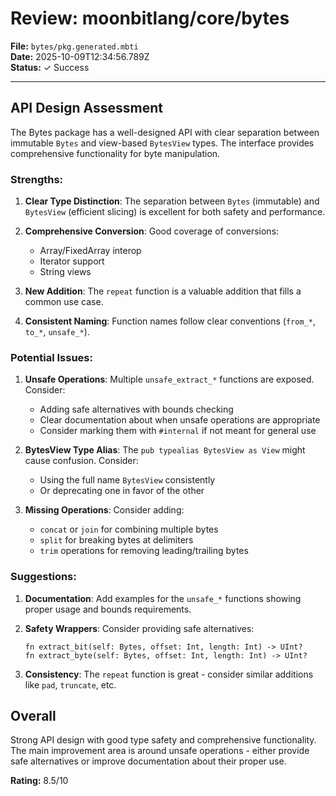 # Review: moonbitlang/core/bytes

**File:** `bytes/pkg.generated.mbti`  
**Date:** 2025-10-09T12:34:56.789Z  
**Status:** ✓ Success

---

## API Design Assessment

The Bytes package has a well-designed API with clear separation between immutable `Bytes` and view-based `BytesView` types. The interface provides comprehensive functionality for byte manipulation.

### Strengths:

1. **Clear Type Distinction**: The separation between `Bytes` (immutable) and `BytesView` (efficient slicing) is excellent for both safety and performance.

2. **Comprehensive Conversion**: Good coverage of conversions:
   - Array/FixedArray interop
   - Iterator support
   - String views

3. **New Addition**: The `repeat` function is a valuable addition that fills a common use case.

4. **Consistent Naming**: Function names follow clear conventions (`from_*`, `to_*`, `unsafe_*`).

### Potential Issues:

1. **Unsafe Operations**: Multiple `unsafe_extract_*` functions are exposed. Consider:
   - Adding safe alternatives with bounds checking
   - Clear documentation about when unsafe operations are appropriate
   - Consider marking them with `#internal` if not meant for general use

2. **BytesView Type Alias**: The `pub typealias BytesView as View` might cause confusion. Consider:
   - Using the full name `BytesView` consistently
   - Or deprecating one in favor of the other

3. **Missing Operations**: Consider adding:
   - `concat` or `join` for combining multiple bytes
   - `split` for breaking bytes at delimiters
   - `trim` operations for removing leading/trailing bytes

### Suggestions:

1. **Documentation**: Add examples for the `unsafe_*` functions showing proper usage and bounds requirements.

2. **Safety Wrappers**: Consider providing safe alternatives:
   ```moonbit
   fn extract_bit(self: Bytes, offset: Int, length: Int) -> UInt?
   fn extract_byte(self: Bytes, offset: Int, length: Int) -> UInt?
   ```

3. **Consistency**: The `repeat` function is great - consider similar additions like `pad`, `truncate`, etc.

## Overall

Strong API design with good type safety and comprehensive functionality. The main improvement area is around unsafe operations - either provide safe alternatives or improve documentation about their proper use.

**Rating:** 8.5/10
